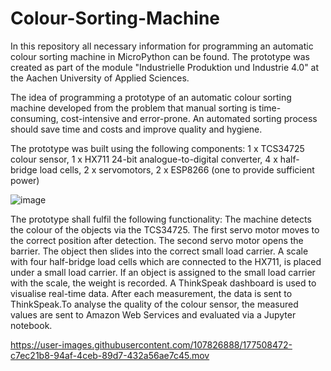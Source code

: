 # Colour-Sorting-Machine

In this repository all necessary information for programming an automatic colour sorting machine in MicroPython can be found. The prototype was created as part of the module "Industrielle Produktion und Industrie 4.0" at the Aachen University of Applied Sciences.

The idea of programming a prototype of an automatic colour sorting machine developed from the problem that manual sorting is time-consuming, cost-intensive and error-prone. An automated sorting process should save time and costs and improve quality and hygiene.

The prototype was built using the following components: 1 x TCS34725 colour sensor, 1 x HX711 24-bit analogue-to-digital converter, 4 x half-bridge load cells, 2 x servomotors, 2 x ESP8266 (one to provide sufficient power)

![image](https://user-images.githubusercontent.com/114417479/192299516-7421f9d8-e757-4750-97a7-7a550d75fa21.png)

The prototype shall fulfil the following functionality: The machine detects the colour of the objects via the TCS34725. The first servo motor moves to the correct position after detection. The second servo motor opens the barrier. The object then slides into the correct small load carrier. A scale with four half-bridge load cells which are connected to the HX711, is placed under a small load carrier. If an object is assigned to the small load carrier with the scale, the weight is recorded. A ThinkSpeak dashboard is used to visualise real-time data. After each measurement, the data is sent to ThinkSpeak.To analyse the quality of the colour sensor, the measured values are sent to Amazon Web Services and evaluated via a Jupyter notebook.

https://user-images.githubusercontent.com/107826888/177508472-c7ec21b8-94af-4ceb-89d7-432a56ae7c45.mov
